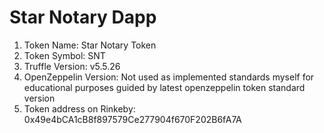 # Star Notary Dapp

1. Token Name: Star Notary Token
2. Token Symbol: SNT
3. Truffle Version: v5.5.26
4. OpenZeppelin Version: Not used as implemented standards myself for educational purposes guided by latest openzeppelin token standard version
5. Token address on Rinkeby: 0x49e4bCA1cB8f897579Ce277904f670F202B6fA7A
